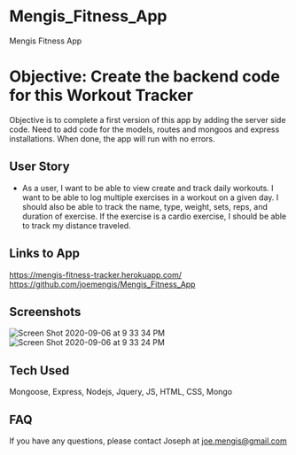 # Mengis_Fitness_App
Mengis Fitness App

# Objective: Create the backend code for this Workout Tracker
Objective is to complete a first version of this app by adding the server side code.  Need to add code for the models, routes and mongoos and express installations.  When done, the app will run with no errors.

## User Story
* As a user, I want to be able to view create and track daily workouts. I want to be able to log multiple exercises in a workout on a given day. I should also be able to track the name, type, weight, sets, reps, and duration of exercise. If the exercise is a cardio exercise, I should be able to track my distance traveled.

## Links to App
https://mengis-fitness-tracker.herokuapp.com/
https://github.com/joemengis/Mengis_Fitness_App

## Screenshots
![Screen Shot 2020-09-06 at 9 33 34 PM](https://user-images.githubusercontent.com/62780709/92348688-a86aa000-f088-11ea-84a8-1f3bbf7736d2.png)
![Screen Shot 2020-09-06 at 9 33 24 PM](https://user-images.githubusercontent.com/62780709/92348690-a99bcd00-f088-11ea-9bb1-734133c30fdd.png)



## Tech Used
Mongoose, Express, Nodejs, Jquery, JS, HTML, CSS, Mongo

## FAQ
If you have any questions, please contact Joseph at joe.mengis@gmail.com
